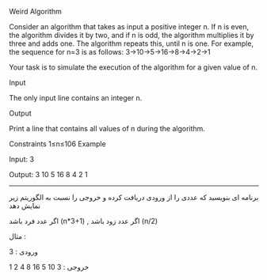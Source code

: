 Weird Algorithm

Consider an algorithm that takes as input a positive integer n. If n is even, the algorithm divides it by two, and if n is odd, the algorithm multiplies it by three and adds one. The algorithm repeats this, until n is one. For example, the sequence for n=3 is as follows:
3→10→5→16→8→4→2→1

Your task is to simulate the execution of the algorithm for a given value of n.

Input

The only input line contains an integer n.

Output

Print a line that contains all values of n during the algorithm.

Constraints
1≤n≤106
Example

Input:
3

Output:
3 10 5 16 8 4 2 1

-------------------------------------------------------------------------------

برنامه ای بنویسید که عددی را از ورودی دریافت کرده و خروجی را نسبت به الگوریتم زیر نمایش دهد

اگر عدد فرد باشد (n*3+1) , اگر عدد زود باشد (n/2)

مثال : 

ورودی : 
3

خروجی : 
3 10 5 16 8 4 2 1
